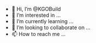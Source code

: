 - 👋 Hi, I’m @KGOBuild
- 👀 I’m interested in ...
- 🌱 I’m currently learning ...
- 💞️ I’m looking to collaborate on ...
- 📫 How to reach me ...

<!---
KGOBuild/KGOBuild is a ✨ special ✨ repository because its `README.md` (this file) appears on your GitHub profile.
You can click the Preview link to take a look at your changes.
--->
